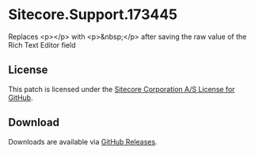 # Sitecore.Support.173445
Replaces &lt;p&gt;&lt;/p&gt; with &lt;p&gt;&amp;nbsp;&lt;/p&gt; after saving the raw value of the Rich Text Editor field

## License  
This patch is licensed under the [Sitecore Corporation A/S License for GitHub](https://github.com/sitecoresupport/Sitecore.Support.173445/blob/master/LICENSE).  

## Download  
Downloads are available via [GitHub Releases](https://github.com/sitecoresupport/Sitecore.Support.173445/releases).  
